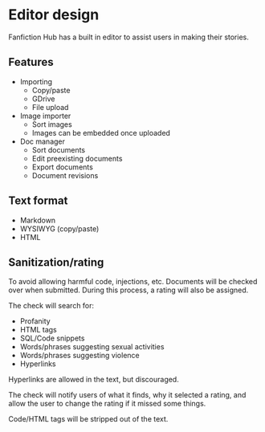 # Editor design

Fanfiction Hub has a built in editor to assist users in making their stories.

## Features

- Importing
  - Copy/paste
  - GDrive
  - File upload
- Image importer
  - Sort images
  - Images can be embedded once uploaded
- Doc manager
  - Sort documents
  - Edit preexisting documents
  - Export documents
  - Document revisions

## Text format

- Markdown
- WYSIWYG (copy/paste)
- HTML

## Sanitization/rating

To avoid allowing harmful code, injections, etc. Documents will be checked over when submitted. During this process, a rating will also be assigned.

The check will search for:
- Profanity
- HTML tags
- SQL/Code snippets
- Words/phrases suggesting sexual activities
- Words/phrases suggesting violence
- Hyperlinks

Hyperlinks are allowed in the text, but discouraged.

The check will notify users of what it finds, why it selected a rating, and allow the user to change the rating if it missed some things. 

Code/HTML tags will be stripped out of the text.
